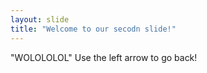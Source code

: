 ```yaml
---
layout: slide
title: "Welcome to our secodn slide!"
---
```

"WOLOLOLOL"
Use the left arrow to go back!

